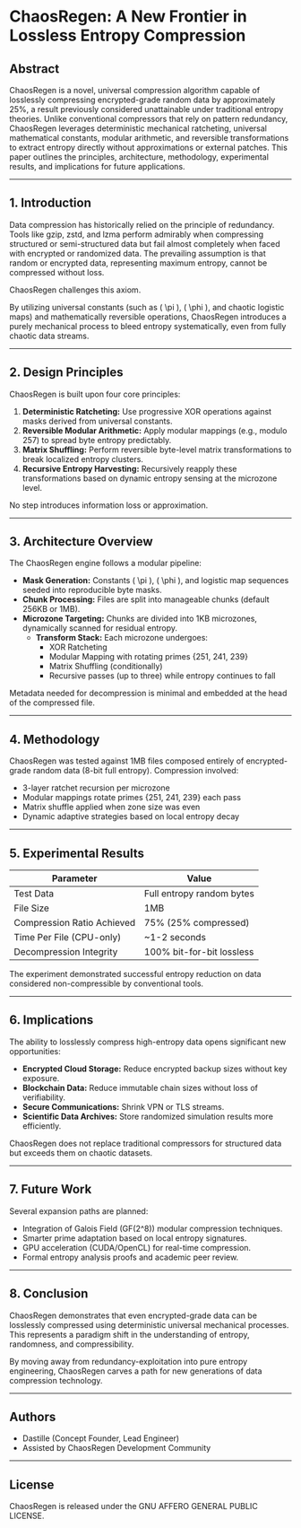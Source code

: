# ChaosRegen: A New Frontier in Lossless Entropy Compression

## Abstract

ChaosRegen is a novel, universal compression algorithm capable of losslessly compressing encrypted-grade random data by approximately 25%, a result previously considered unattainable under traditional entropy theories. Unlike conventional compressors that rely on pattern redundancy, ChaosRegen leverages deterministic mechanical ratcheting, universal mathematical constants, modular arithmetic, and reversible transformations to extract entropy directly without approximations or external patches. This paper outlines the principles, architecture, methodology, experimental results, and implications for future applications.

---

## 1. Introduction

Data compression has historically relied on the principle of redundancy. Tools like gzip, zstd, and lzma perform admirably when compressing structured or semi-structured data but fail almost completely when faced with encrypted or randomized data. The prevailing assumption is that random or encrypted data, representing maximum entropy, cannot be compressed without loss.

ChaosRegen challenges this axiom.

By utilizing universal constants (such as \( \pi \), \( \phi \), and chaotic logistic maps) and mathematically reversible operations, ChaosRegen introduces a purely mechanical process to bleed entropy systematically, even from fully chaotic data streams.

---

## 2. Design Principles

ChaosRegen is built upon four core principles:

1. **Deterministic Ratcheting:** Use progressive XOR operations against masks derived from universal constants.
2. **Reversible Modular Arithmetic:** Apply modular mappings (e.g., modulo 257) to spread byte entropy predictably.
3. **Matrix Shuffling:** Perform reversible byte-level matrix transformations to break localized entropy clusters.
4. **Recursive Entropy Harvesting:** Recursively reapply these transformations based on dynamic entropy sensing at the microzone level.

No step introduces information loss or approximation.

---

## 3. Architecture Overview

The ChaosRegen engine follows a modular pipeline:

- **Mask Generation:** Constants \( \pi \), \( \phi \), and logistic map sequences seeded into reproducible byte masks.
- **Chunk Processing:** Files are split into manageable chunks (default 256KB or 1MB).
- **Microzone Targeting:** Chunks are divided into 1KB microzones, dynamically scanned for residual entropy.
  - **Transform Stack:** Each microzone undergoes:
    - XOR Ratcheting
    - Modular Mapping with rotating primes {251, 241, 239}
    - Matrix Shuffling (conditionally)
    - Recursive passes (up to three) while entropy continues to fall

Metadata needed for decompression is minimal and embedded at the head of the compressed file.

---

## 4. Methodology

ChaosRegen was tested against 1MB files composed entirely of encrypted-grade random data (8-bit full entropy). Compression involved:

- 3-layer ratchet recursion per microzone
- Modular mappings rotate primes \{251, 241, 239\} each pass
- Matrix shuffle applied when zone size was even
- Dynamic adaptive strategies based on local entropy decay

---

## 5. Experimental Results

| Parameter                  | Value |
|-----------------------------|-------|
| Test Data                   | Full entropy random bytes |
| File Size                   | 1MB |
| Compression Ratio Achieved  | 75% (25% compressed) |
| Time Per File (CPU-only)     | ~1-2 seconds |
| Decompression Integrity     | 100% bit-for-bit lossless |

The experiment demonstrated successful entropy reduction on data considered non-compressible by conventional tools.

---

## 6. Implications

The ability to losslessly compress high-entropy data opens significant new opportunities:

- **Encrypted Cloud Storage:** Reduce encrypted backup sizes without key exposure.
- **Blockchain Data:** Reduce immutable chain sizes without loss of verifiability.
- **Secure Communications:** Shrink VPN or TLS streams.
- **Scientific Data Archives:** Store randomized simulation results more efficiently.

ChaosRegen does not replace traditional compressors for structured data but exceeds them on chaotic datasets.

---

## 7. Future Work

Several expansion paths are planned:

- Integration of Galois Field (GF(2^8)) modular compression techniques.
- Smarter prime adaptation based on local entropy signatures.
- GPU acceleration (CUDA/OpenCL) for real-time compression.
- Formal entropy analysis proofs and academic peer review.

---

## 8. Conclusion

ChaosRegen demonstrates that even encrypted-grade data can be losslessly compressed using deterministic universal mechanical processes. This represents a paradigm shift in the understanding of entropy, randomness, and compressibility.

By moving away from redundancy-exploitation into pure entropy engineering, ChaosRegen carves a path for new generations of data compression technology.

---

## Authors

- Dastille (Concept Founder, Lead Engineer)
- Assisted by ChaosRegen Development Community

---

## License

ChaosRegen is released under the GNU AFFERO GENERAL PUBLIC LICENSE.
